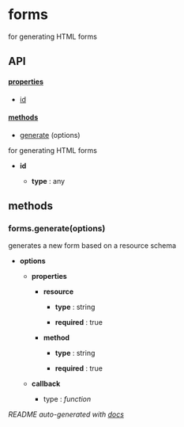 # forms

for generating HTML forms

## API

#### [properties](#forms-properties)

  - [id](#forms-properties-id)


#### [methods](#forms-methods)

  - [generate](#forms-methods-generate) (options)


for generating HTML forms

- **id** 

  - **type** : any


<a name="forms-methods"></a> 

## methods 

<a name="forms-methods-generate"></a> 

### forms.generate(options)

generates a new form based on a resource schema

- **options** 

  - **properties**

    - **resource** 

      - **type** : string

      - **required** : true

    - **method** 

      - **type** : string

      - **required** : true

  - **callback**

    - type : *function*



*README auto-generated with [docs](https://github.com/bigcompany/resources/tree/master/docs)*